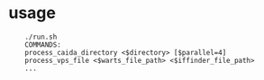 # usage

		./run.sh
		COMMANDS:
		process_caida_directory <$directory> [$parallel=4]
		process_vps_file <$warts_file_path> <$iffinder_file_path>
		... 
